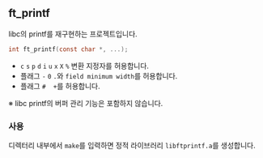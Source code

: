 ## ft_printf
libc의 printf를 재구현하는 프로젝트입니다.

```c
int ft_printf(const char *, ...);
```

- `c` `s` `p` `d` `i` `u` `x` `X` `%` 변환 지정자를 허용합니다.
- 플래그 `-` `0` `.`와 `field minimum width`를 허용합니다.
- 플래그 `#` ` ` `+`를 허용합니다. 

※ libc printf의 버퍼 관리 기능은 포함하지 않습니다.

### 사용

디렉터리 내부에서 `make`를 입력하면 정적 라이브러리 `libftprintf.a`를 생성합니다.

